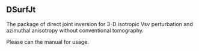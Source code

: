 ## DSurfJt

The package of direct joint inversion for 3-D isotropic Vsv perturbation and azimuthal anisotropy without conventional tomography.

Please can the manual for usage.



